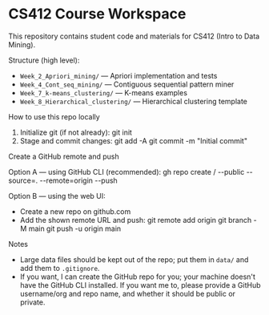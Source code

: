 # CS412 Course Workspace

This repository contains student code and materials for CS412 (Intro to Data Mining).

Structure (high level):
- `Week_2_Apriori_mining/` — Apriori implementation and tests
- `Week_4_Cont_seq_mining/` — Contiguous sequential pattern miner
- `Week_7_k-means_clustering/` — K-means examples
- `Week_8_Hierarchical_clustering/` — Hierarchical clustering template

How to use this repo locally

1. Initialize git (if not already):
   git init
2. Stage and commit changes:
   git add -A
   git commit -m "Initial commit"

Create a GitHub remote and push

Option A — using GitHub CLI (recommended):
   gh repo create <owner>/<repo-name> --public --source=. --remote=origin --push

Option B — using the web UI:
   - Create a new repo on github.com
   - Add the shown remote URL and push:
       git remote add origin <remote-url>
       git branch -M main
       git push -u origin main

Notes
- Large data files should be kept out of the repo; put them in `data/` and add them to `.gitignore`.
- If you want, I can create the GitHub repo for you; your machine doesn't have the GitHub CLI installed. If you want me to, please provide a GitHub username/org and repo name, and whether it should be public or private.
